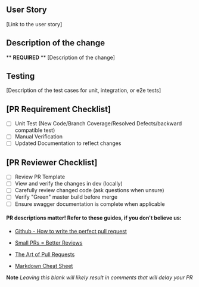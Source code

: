 ## User Story

[Link to the user story]

## Description of the change

\*\* **REQUIRED** \*\*
[Description of the change]

## Testing

[Description of the test cases for unit, integration, or e2e tests]

## [PR Requirement Checklist]

- [ ] Unit Test (New Code/Branch Coverage/Resolved Defects/backward compatible test)
- [ ] Manual Verification
- [ ] Updated Documentation to reflect changes

## [PR Reviewer Checklist]

- [ ] Review PR Template
- [ ] View and verify the changes in dev (locally)
- [ ] Carefully review changed code (ask questions when unsure)
- [ ] Verify "Green" master build before merge
- [ ] Ensure swagger documentation is complete when applicable

#### PR descriptions matter! Refer to these guides, if you don't believe us:

- [Github - How to write the perfect pull request](https://github.blog/2015-01-21-how-to-write-the-perfect-pull-request/)
- [Small PRs = Better Reviews](https://hugooodias.medium.com/the-anatomy-of-a-perfect-pull-request-567382bb6067)
- [The Art of Pull Requests](https://hackernoon.com/the-art-of-pull-requests-6f0f099850f9)

- [Markdown Cheat Sheet](https://github.com/adam-p/markdown-here/wiki/Markdown-Cheatsheet)

**Note** _Leaving this blank will likely result in comments that will delay your PR_

